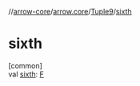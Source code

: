 //[arrow-core](../../../index.md)/[arrow.core](../index.md)/[Tuple9](index.md)/[sixth](sixth.md)

# sixth

[common]\
val [sixth](sixth.md): [F](index.md)
